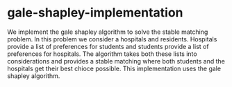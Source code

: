 # gale-shapley-implementation

We implement the gale shapley algorithm to solve the stable matching problem. In this problem we consider a hospitals and residents. Hospitals provide a list of preferences for students and students provide a list of preferences for hospitals. The algorithm takes both these lists into considerations and provides a stable matching where both students and the hospitals get their best chioce possible. This implementation uses the gale shapley algorithm. 
